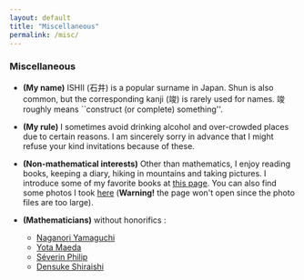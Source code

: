 ```yaml
---
layout: default
title: "Miscellaneous"
permalink: /misc/
---
```


### Miscellaneous

- **(My name)** ISHII (石井) is a popular surname in Japan. Shun is also common, but the corresponding kanji (竣) is rarely used for names. 竣 roughly means ``construct (or complete) something''.

- **(My rule)** I sometimes avoid drinking alcohol and over-crowded places due to certain reasons. I am sincerely sorry in advance that I might refuse your kind invitations because of these.

- **(Non-mathematical interests)** Other than mathematics, I enjoy reading books, keeping a diary, hiking in mountains and taking pictures. I introduce some of my favorite books at [this page](/books). You can also find some photos I took [here](/photos) (**Warning!** the page won't open since the photo files are too large).

- **(Mathematicians)** without honorifics :
  - [Naganori Yamaguchi](https://n-yamaguchi-0729.github.io/homepage-jp)
  - [Yota Maeda](https://yota-maeda.vercel.app)
  - [Séverin Philip](https://www.kurims.kyoto-u.ac.jp/~sphilip/)
  - [Densuke Shiraishi](https://den-shiraishi.github.io/index.html)
